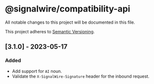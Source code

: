 # @signalwire/compatibility-api

All notable changes to this project will be documented in this file.

This project adheres to [Semantic Versioning](https://semver.org/spec/v2.0.0.html).

## [3.1.0] - 2023-05-17

### Added

- Add support for `AI` noun.
- Validate the `X-SignalWire-Signature` header for the inbound request.